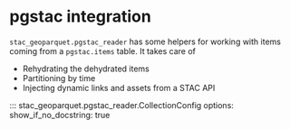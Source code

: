 # pgstac integration

`stac_geoparquet.pgstac_reader` has some helpers for working with items coming from a `pgstac.items` table. It takes care of

- Rehydrating the dehydrated items
- Partitioning by time
- Injecting dynamic links and assets from a STAC API

::: stac_geoparquet.pgstac_reader.CollectionConfig
    options:
        show_if_no_docstring: true
